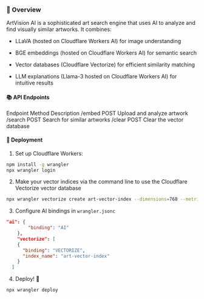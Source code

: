 ### 🌟 Overview
ArtVision AI is a sophisticated art search engine that uses AI to analyze and find visually similar artworks. It combines:

- LLaVA (hosted on Cloudflare Workers AI) for image understanding

- BGE embeddings (hosted on Cloudflare Workers AI) for semantic search

- Vector databases (Cloudflare Vectorize) for efficient similarity matching

- LLM explanations (Llama-3 hosted on Cloudflare Workers AI) for intuitive results

#### 📚 API Endpoints
Endpoint	Method	Description
/embed	POST	Upload and analyze artwork
/search	POST	Search for similar artworks
/clear	POST	Clear the vector database

#### 🚀 Deployment
1. Set up Cloudflare Workers:
```bash
npm install -g wrangler
npx wrangler login
```

2. Make your vector indices via the command line to use the Cloudflare Vectorize vector database
```bash
npx wrangler vectorize create art-vector-index --dimensions=768 --metric=cosine
```

3. Configure AI bindings in `wrangler.jsonc`
```json
"ai": {
		"binding": "AI"
	},
	"vectorize": [
    {
      "binding": "VECTORIZE",
      "index_name": "art-vector-index"
    }
  ]
```

4. Deploy! 🚀
```bash
npx wrangler deploy
```

